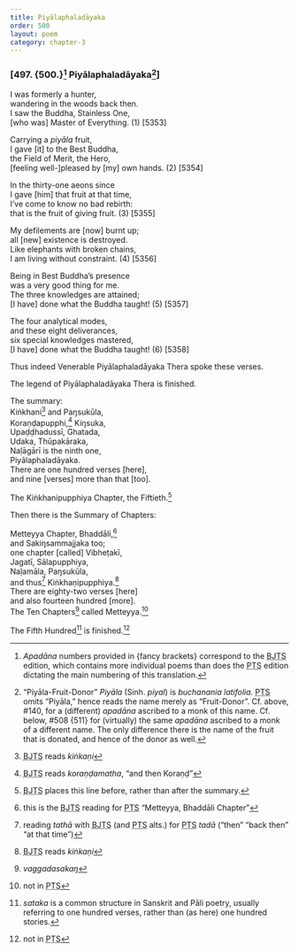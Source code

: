 ```yaml
---
title: Piyālaphaladāyaka
order: 500
layout: poem
category: chapter-3
---
```


### \[497. {500.}[^1] Piyālaphaladāyaka[^2]\]

I was formerly a hunter,  
wandering in the woods back then.  
I saw the Buddha, Stainless One,  
\[who was\] Master of Everything. (1) \[5353\]

Carrying a *piyāla* fruit,  
I gave \[it\] to the Best Buddha,  
the Field of Merit, the Hero,  
\[feeling well-\]pleased by \[my\] own hands. (2) \[5354\]

In the thirty-one aeons since  
I gave \[him\] that fruit at that time,  
I’ve come to know no bad rebirth:  
that is the fruit of giving fruit. (3) \[5355\]

My defilements are \[now\] burnt up;  
all \[new\] existence is destroyed.  
Like elephants with broken chains,  
I am living without constraint. (4) \[5356\]

Being in Best Buddha’s presence  
was a very good thing for me.  
The three knowledges are attained;  
\[I have\] done what the Buddha taught! (5) \[5357\]

The four analytical modes,  
and these eight deliverances,  
six special knowledges mastered,  
\[I have\] done what the Buddha taught! (6) \[5358\]

Thus indeed Venerable Piyālaphaladāyaka Thera spoke these verses.

The legend of Piyālaphaladāyaka Thera is finished.

The summary:  
Kiṅkhani[^3] and Paŋsukūla,  
Koraṇḍapupphi,[^4] Kiŋsuka,  
Upaḍḍhadussī, Ghatada,  
Udaka, Thūpakāraka,  
Naḷāgārī is the ninth one,  
Piyālaphaladāyaka.  
There are one hundred verses \[here\],  
and nine \[verses\] more than that \[too\].

The Kiṅkhanipupphiya Chapter, the Fiftieth.[^5]

Then there is the Summary of Chapters:

Metteyya Chapter, Bhaddāli,[^6]  
and Sakiŋsammajjaka too;  
one chapter \[called\] Vibheṭakī,  
Jagatī, Sālapupphiya,  
Naḷamāla, Paŋsukūla,  
and thus[^7] Kiṅkhaṇipupphiya.[^8]  
There are eighty-two verses \[here\]  
and also fourteen hundred \[more\].  
The Ten Chapters[^9] called Metteyya.[^10]

The Fifth Hundred[^11] is finished.[^12]

[^1]: *Apadāna* numbers provided in {fancy brackets} correspond to the <abbr title="Buddha Jayanthi Tripitaka Series">BJTS</abbr> edition, which contains more individual poems than does the <abbr title="Pali Text Society">PTS</abbr> edition dictating the main numbering of this translation.

[^2]: “Piyāla-Fruit-Donor” *Piyāla* (Sinh. *piyal*) is *buchanania latifolia*. <abbr title="Pali Text Society">PTS</abbr> omits “Piyāla,” hence reads the name merely as “Fruit-Donor”. Cf. above, \#140, for a (different) *apadāna* ascribed to a monk of this name. Cf. below, \#508 {511} for (virtually) the same *apadāna* ascribed to a monk of a different name. The only difference there is the name of the fruit that is donated, and hence of the donor as well.

[^3]: <abbr title="Buddha Jayanthi Tripitaka Series">BJTS</abbr> reads *kiṅkaṇi*

[^4]: <abbr title="Buddha Jayanthi Tripitaka Series">BJTS</abbr> reads *koraṇḍamatha*, “and then Koraṇḍ”

[^5]: <abbr title="Buddha Jayanthi Tripitaka Series">BJTS</abbr> places this line before, rather than after the summary.

[^6]: this is the <abbr title="Buddha Jayanthi Tripitaka Series">BJTS</abbr> reading for <abbr title="Pali Text Society">PTS</abbr> “Metteyya, Bhaddāli Chapter”

[^7]: reading *tathā* with <abbr title="Buddha Jayanthi Tripitaka Series">BJTS</abbr> (and <abbr title="Pali Text Society">PTS</abbr> alts.) for <abbr title="Pali Text Society">PTS</abbr> *tadā* (“then” “back then” “at that time”)

[^8]: <abbr title="Buddha Jayanthi Tripitaka Series">BJTS</abbr> reads *kiṅkaṇi*

[^9]: *vaggadasakaŋ*

[^10]: not in <abbr title="Pali Text Society">PTS</abbr>

[^11]: *sataka* is a common structure in Sanskrit and Pāli poetry, usually referring to one hundred verses, rather than (as here) one hundred stories.

[^12]: not in <abbr title="Pali Text Society">PTS</abbr>
